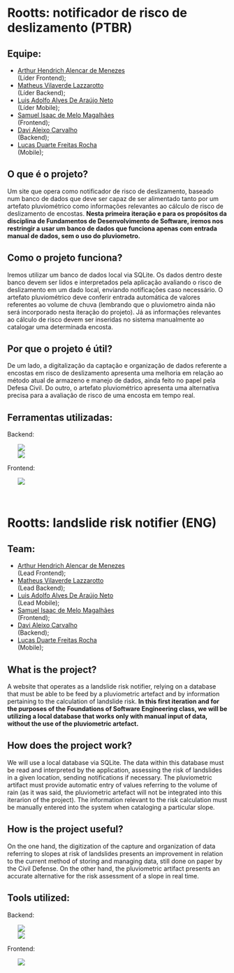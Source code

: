 <h1>Rootts: notificador de risco de deslizamento (PTBR)</h1>

<h2>Equipe:</h2>

<ul>
<li><a href = "https://www.linkedin.com/in/arthur-hendrich-b30885153/" target = "_blank">Arthur Hendrich Alencar de Menezes</a></li> (Líder Frontend);
<li><a href = "https://www.linkedin.com/in/matheus-lazzarotto/" target = "_blank">Matheus Vilaverde Lazzarotto</a></li> (Líder Backend);
<li><a href = "https://www.linkedin.com/in/luis-adolfo-araujo-703a721aa/" target = "_blank">Luis Adolfo Alves De Araújo Neto</a></li> (Líder Mobile);
<li><a href ="https://www.linkedin.com/in/isaacmagl/" target = "_blank">Samuel Isaac de Melo Magalhães</li></a></li> (Frontend);
<li><a href = "https://www.linkedin.com/in/davi-aleixo-548b55b8/" target = "_blank">Davi Aleixo Carvalho</a></li> (Backend);
<li><a href = "https://www.linkedin.com/in/lucas-rocha-603683246/" target = "_blank">Lucas Duarte Freitas Rocha</a></li> (Mobile);
</ul>
<h2> O que é o projeto? </h2>
  
<p>Um site que opera como notificador de risco de deslizamento, baseado num banco de dados que deve ser capaz de ser alimentado tanto por um artefato pluviométrico como informações relevantes ao cálculo de risco de deslizamento de encostas. <b>Nesta primeira iteração e para os propósitos da disciplina de Fundamentos de Desenvolvimento de Software, iremos nos restringir a usar um banco de dados que funciona apenas com entrada manual de dados, sem o uso do pluviometro.</b></p>

<h2> Como o projeto funciona? </h2>
<p>Iremos utilizar um banco de dados local via SQLite. Os dados dentro deste banco devem ser lidos e interpretados pela aplicação avaliando o risco de deslizamento em um dado local, enviando notificações caso necessário. O artefato pluviométrico deve conferir entrada automática de valores referentes ao volume de chuva (lembrando que o pluviometro ainda não será incorporado nesta iteração do projeto). Já as informações relevantes ao cálculo de risco devem ser inseridas no sistema manualmente ao catalogar uma determinada encosta.</p>

<h2> Por que o projeto é útil? </h2>
<p>De um lado, a digitalização da captação e organização de dados referente a encostas em risco de deslizamento apresenta uma melhoria em relação ao método atual de armazeno e manejo de dados, ainda feito no papel pela Defesa Civil. Do outro, o artefato pluviométrico apresenta uma alternativa precisa para a avaliação de risco de uma encosta em tempo real.</p>

<h2>Ferramentas utilizadas:</h2>

Backend:
<ul> 
  <a href= https://www.sqlite.org/docs.html><img src="https://img.shields.io/badge/SQLite-%2307405e.svg?style=flat-square&logo=sqlite&logoColor=white"/></a><br>
  <a href= https://flask.palletsprojects.com/en/2.2.x/><img src="https://img.shields.io/badge/Flask-%23000.svg?style=flat-square&logo=flask&logoColor=white"/></a>
</ul>

Frontend:
<ul> 
  <a href= https://reactjs.org/docs/getting-started.html><img src="https://img.shields.io/badge/ReactJS-%2320232a.svg?style=flat-square&logo=react&logoColor=%2361DAFB"/></a>
</ul>
<br>
<h1>Rootts: landslide risk notifier (ENG)</h1>
<h2>Team:</h2>

<ul>
<li><a href = "https://www.linkedin.com/in/arthur-hendrich-b30885153/" target = "_blank">Arthur Hendrich Alencar de Menezes</a></li> (Lead Frontend);
<li><a href = "https://www.linkedin.com/in/matheus-lazzarotto/" target = "_blank">Matheus Vilaverde Lazzarotto</a></li> (Lead Backend);
<li><a href = "https://www.linkedin.com/in/luis-adolfo-araujo-703a721aa/" target = "_blank">Luis Adolfo Alves De Araújo Neto</a></li> (Lead Mobile);
<li><a href ="https://www.linkedin.com/in/isaacmagl/" target = "_blank">Samuel Isaac de Melo Magalhães</li></a></li> (Frontend);
<li><a href = "https://www.linkedin.com/in/davi-aleixo-548b55b8/" target = "_blank">Davi Aleixo Carvalho</a></li> (Backend);
<li><a href = "https://www.linkedin.com/in/lucas-rocha-603683246/" target = "_blank">Lucas Duarte Freitas Rocha</a></li> (Mobile);
</ul>
<h2> What is the project? </h2>
  
<p>A website that operates as a landslide risk notifier, relying on a database that must be able to be feed by a pluviometric artefact and by information pertaining to the calculation of landslide risk. <b>In this first iteration and for the purposes of the Foundations of Software Engineering class, we will be utilizing a local database that works only with manual input of data, without the use of the pluviometric artefact.</b></p>

<h2> How does the project work? </h2>
<p>We will use a local database via SQLite. The data within this database must be read and interpreted by the application, assessing the risk of landslides in a given location, sending notifications if necessary. The pluviometric artifact must provide automatic entry of values referring to the volume of rain (as it was said, the pluviometric artefact will not be integrated into this iterarion of the project). The information relevant to the risk calculation must be manually entered into the system when cataloging a particular slope.</p>

<h2> How is the project useful? </h2>
<p>On the one hand, the digitization of the capture and organization of data referring to slopes at risk of landslides presents an improvement in relation to the current method of storing and managing data, still done on paper by the Civil Defense. On the other hand, the pluviometric artifact presents an accurate alternative for the risk assessment of a slope in real time.</p>

<h2>Tools utilized:</h2>

Backend:
<ul> 
  <a href= https://www.sqlite.org/docs.html><img src="https://img.shields.io/badge/sqlite-%2307405e.svg?style=flat-square&logo=sqlite&logoColor=white"/></a><br>
  <a href= https://flask.palletsprojects.com/en/2.2.x/><img src="https://img.shields.io/badge/flask-%23000.svg?style=flat-square&logo=flask&logoColor=white"/></a>
</ul>

Frontend:
<ul> 
  <a href= https://reactjs.org/docs/getting-started.html><img src="https://img.shields.io/badge/react-%2320232a.svg?style=flat-square&logo=react&logoColor=%2361DAFB"/></a>
</ul>
